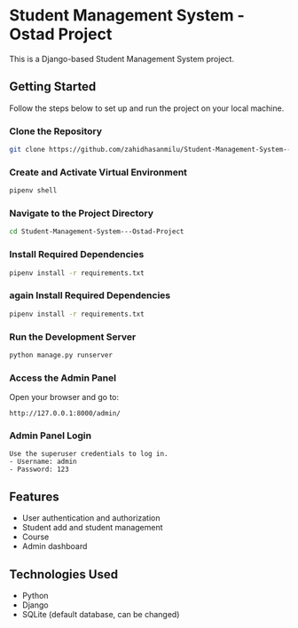 # Student Management System - Ostad Project

This is a Django-based Student Management System project.

## Getting Started

Follow the steps below to set up and run the project on your local machine.

### Clone the Repository
```bash
git clone https://github.com/zahidhasanmilu/Student-Management-System---Ostad-Project.git
```

### Create and Activate Virtual Environment
```bash
pipenv shell
```

### Navigate to the Project Directory
```bash
cd Student-Management-System---Ostad-Project
```

### Install Required Dependencies
```bash
pipenv install -r requirements.txt
```

### again Install Required Dependencies
```bash
pipenv install -r requirements.txt

```

### Run the Development Server
```bash
python manage.py runserver
```

### Access the Admin Panel
Open your browser and go to:
```
http://127.0.0.1:8000/admin/
```
### Admin Panel Login
```
Use the superuser credentials to log in.
- Username: admin
- Password: 123
```

## Features
- User authentication and authorization
- Student add and student management
- Course
- Admin dashboard

## Technologies Used
- Python
- Django
- SQLite (default database, can be changed)


